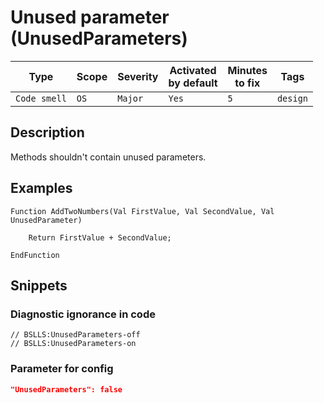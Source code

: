 # Unused parameter (UnusedParameters)

Type | Scope | Severity | Activated<br>by default | Minutes<br>to fix | Tags
--- | --- | --- | --- | --- | ---
`Code smell` | `OS` | `Major` | `Yes` | `5` | `design`

<!-- Блоки выше заполняются автоматически, не трогать -->

## Description

Methods shouldn't contain unused parameters.

## Examples

```bsl
Function AddTwoNumbers(Val FirstValue, Val SecondValue, Val UnusedParameter)
    
    Return FirstValue + SecondValue;
    
EndFunction
```

## Snippets

<!-- Блоки ниже заполняются автоматически, не трогать -->

### Diagnostic ignorance in code

```bsl
// BSLLS:UnusedParameters-off
// BSLLS:UnusedParameters-on
```

### Parameter for config

```json
"UnusedParameters": false
```
